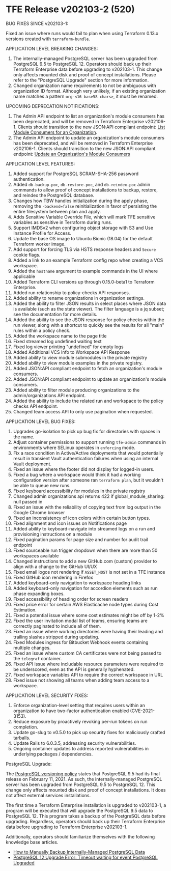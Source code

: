 # TFE Release v202103-2 (520)

BUG FIXES SINCE v202103-1:

Fixed an issue where runs would fail to plan when using Terraform 0.13.x versions created with `terraform-bundle`.

APPLICATION LEVEL BREAKING CHANGES:
1. The internally-managed PostgreSQL server has been upgraded from PostgreSQL 9.5 to PostgreSQL 12. Operators should back up their Terraform Enterprise data before upgrading to v202103-1. This change only affects mounted disk and proof of concept installations. Please refer to the "PostgreSQL Upgrade" section for more information.
1. Changed organization name requirements to not be ambiguous with organization ID format. Although very unlikely, if an existing organization name matches a pattern `org-<16 base58 chars>`, it must be renamed.


UPCOMING DEPRECATION NOTIFICATIONS:
1. The Admin API endpoint to list an organization's module consumers has been deprecated, and will be removed in Terraform Enterprise v202106-1. Clients should transition to the new JSON:API compliant endpoint: [List Module Consumers for an Organization](https://www.terraform.io/docs/cloud/api/admin/organizations.html#list-module-consumers-for-an-organization).
1. The Admin API endpoint to update an organization's module consumers has been deprecated, and will be removed in Terraform Enterprise v202106-1. Clients should transition to the new JSON:API compliant endpoint: [Update an Organization's Module Consumers](https://www.terraform.io/docs/cloud/api/admin/organizations.html#update-an-organization-39-s-module-consumers)


APPLICATION LEVEL FEATURES:

1. Added support for PostgreSQL SCRAM-SHA-256 password authentication.
1. Added `db-backup-poc`, `db-restore-poc`, and `db-reindex-poc` admin commands to allow proof of concept installations to backup, restore, and reindex the PostgreSQL database.
1. Changes how TBW handles initialization during the apply phase, removing the `-backend=false` reinitialization in favor of persisting the entire filesystem between plan and apply.
1. Adds Sensitive Variable Override File, which will mark TFE sensitive variables as sensitive in Terraform during runs.
1. Support IMDSv2 when configuring object storage with S3 and Use Instance Profile for Access.
1. Update the base OS image to Ubuntu Bionic (18.04) for the default Terraform worker image.
1. Add support for forcing TLS via HSTS response headers and `Secure` cookie flags.
1. Added a link to an example Terraform config repo when creating a VCS workspace.
1. Added the `hostname` argument to example commands in the UI where applicable
1. Added Terraform CLI versions up through 0.15.0-beta1 to Terraform Enterprise.
 1. Added run relationship to policy-checks API responses.
1. Added ability to rename organizations in organization settings.
1. Added the ability to filter JSON results in select places where JSON data is available (such as the state viewer). The filter language is a jq subset; see the documentation for more details.
1. Added the ability to see the JSON response for policy checks within the run viewer, along with a shortcut to quickly see the results for all "main" rules within a policy check.
1. Added the workspace name to the page title
1. Fixed streamed log undefined waiting text
1. Fixed log viewer printing "undefined" for empty logs
1. Added Additional VCS Info to Workspace API Response
1. Added ability to view module submodules in the private registry
1. Added ability to view module examples in the private registry.
1. Added JSON:API compliant endpoint to fetch an organization's module consumers.
1. Added JSON:API compliant endpoint to update an organization's module consumers.
1. Added ability to filter module producing organizations to the admin/organizations API endpoint.
1. Added the ability to include the related run and workspace to the policy checks API endpoint.
1. Changed team access API to only use pagination when requested.


APPLICATION LEVEL BUG FIXES:

1. Upgrades go-isolation to pick up bug fix for directories with spaces in the name.
1. Adjust container permissions to support running `tfe-admin` commands in environments where SELinux operates in `enforcing` mode.
1. Fix a race condition in Active/Active deployments that would potentially result in transient Vault authentication failures when using an internal Vault deployment.
1. Fixed an issue where the footer did not display for logged-in users.
1. Fixed a bug where a workspace would think it had a working configuration version after someone ran `terraform plan`, but it wouldn't be able to queue new runs.
1. Fixed keyboard accessibility for modules in the private registry
1. Changed admin organizations api returns 422 if global_module_sharing: null passed in
1. Fixed an issue with the reliability of copying text from log output in the Google Chrome browser
1. Fixed an inconsistency of icon colors within certain button types.
1. Fixed alignment and icon issues on Notifications page
1. Added ability to keyboard-navigate into streamed logs on a run and provisioning instructions on a module
1. Fixed pagination params for page size and number for audit trail endpoint
1. Fixed sourceable run trigger dropdown when there are more than 50 workspaces available
1. Changed instructions to add a new GitHub.com (custom) provider to align with a change to the GitHub UI/UX
1. Fixed email logos not rendering if `ASSET_HOST` is not set in a TFE instance
1. Fixed GitHub icon rendering in Firefox
1. Added keyboard-only navigation to workspace heading links
1. Added keyboard-only navigation for accordion elements such as run phase expanding boxes.
1. Fixed accessibility of heading order for screen readers
1. Fixed price error for certain AWS Elasticache node types during Cost Estimation.
1. Fixed a potential issue where some cost estimates might be off by 1-2%
1. Fixed the user invitation modal list of teams, ensuring teams are correctly paginated to include all of them.
1. Fixed an issue where working directories were having their leading and trailing slashes stripped during updating.
1. Fixed Modules ingress for Bitbucket Webhook events containing multiple changes.
1. Fixed an issue where custom CA certificates were not being passed to the `telegraf` container.
1. Fixed API issue where includable resource parameters were required to be underscored, even as the API is generally hyphenated.
1. Fixed workspace variables API to require the correct workspace in URL
1. Fixed issue not showing all teams when adding team access to a workspace.

APPLICATION LEVEL SECURITY FIXES:
1. Enforce organization-level setting that requires users within an organization to have two-factor authentication enabled (CVE-2021-3153).
1. Reduce exposure by proactively revoking per-run tokens on run completion.
1. Update go-slug to v0.5.0 to pick up security fixes for maliciously crafted tarballs.
1. Update Rails to 6.0.3.5, addressing security vulnerabilities.
1. Ongoing container updates to address reported vulnerabilities in underlying packages / dependencies.

PostgreSQL Upgrade:

The [PostgreSQL versioning policy](https://www.postgresql.org/support/versioning/) states that PostgreSQL 9.5 had its final release on February 11, 2021. As such, the internally-managed PostgreSQL server has been upgraded from PostgreSQL 9.5 to PostgreSQL 12. This change only affects mounted disk and proof of concept installations. It does not affect external services installations.

The first time a Terraform Enterprise installation is upgraded to v202103-1, a program will be executed that will upgrade the PostgreSQL 9.5 data to PostgreSQL 12. This program takes a backup of the PostgreSQL data before upgrading. Regardless, operators should back up their Terraform Enterprise data before upgrading to Terraform Enterprise v202103-1.

Additionally, operators should familiarize themselves with the following knowledge base articles.

- [How to Manually Backup Internally-Managed PostgreSQL Data](https://support.hashicorp.com/hc/en-us/articles/1500003527861)
- [PostgreSQL 12 Upgrade Error: Timeout waiting for event PostgreSQL Upgraded](https://support.hashicorp.com/hc/en-us/articles/1500003501501)

